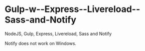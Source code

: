 Gulp-w--Express--Livereload--Sass-and-Notify
============================================

NodeJS, Gulp, Express, Livereload, Sass and Notify


Notify does not work on Windows.
